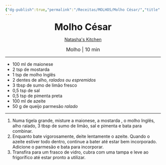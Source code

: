 ```yaml
---
{"dg-publish":true,"permalink":"/Receitas/MOLHOS/Molho César/","title":"Molho César","tags":["💚ok"]}
---
```


<div style="text-align: center;"> <span style="font-size: 30px;"><b>Molho César</b></span> </div>

<span class="center"> <center> [Natasha's Kitchen](https://natashaskitchen.com/perfect-ceasar-dressing-recipe/) </center></span>

<div style="text-align: center;"> <span style="font-size: 16px;">  Molho | 10 min </span> </div>

---
- 100 ml de maionese
- 2 tsp de mostarda
- 1 tsp de molho Inglês
- 2 dentes de alho, *ralados ou espremidos*
- 3 tbsp de sumo de limão fresco
- 0,5 tsp de sal
- 0,5 tsp de pimenta preta
- 100 ml de azeite
- 50 g de queijo parmesão *ralado*
---
1. Numa tigela grande, misture a maionese, a mostarda , o molho Inglês, alho ralado, 3 tbsp de sumo de limão, sal e pimenta e bata para combinar.
2. Enquanto bate vigorosamente, deite lentamente o azeite. Quando o azeite estiver todo dentro, continue a bater até estar bem incorporado. Adicione o parmesão e bata para incorporar.
3. Transfira para um frasco de vidro, cubra com uma tampa e leve ao frigorífico até estar pronto a utilizar.